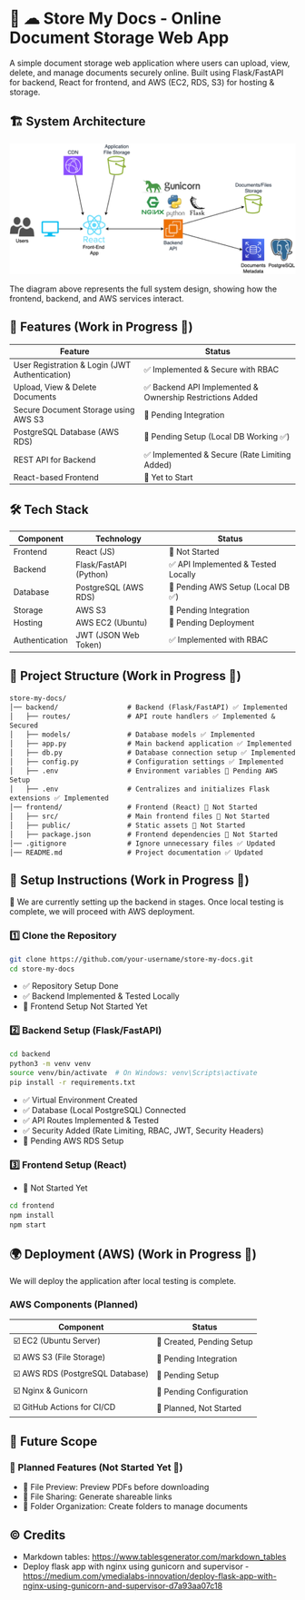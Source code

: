 # 📄 ☁ Store My Docs - Online Document Storage Web App
A simple document storage web application where users can upload, view, delete, and manage documents securely online. Built using Flask/FastAPI for backend, React for frontend, and AWS (EC2, RDS, S3) for hosting & storage.

## 🏗️ System Architecture
![System Architecture](https://github.com/kenneth-fernandes/store-my-docs/blob/main/backend/docs/system-architecture.png)

The diagram above represents the full system design, showing how the frontend, backend, and AWS services interact.
## 🚀 Features (Work in Progress 🚧)
| Feature                                        | Status                                                   |
|------------------------------------------------|----------------------------------------------------------|
| User Registration & Login (JWT Authentication) | ✅ Implemented & Secure with RBAC                         |
| Upload, View & Delete Documents                | ✅ Backend API Implemented & Ownership Restrictions Added |
| Secure Document Storage using AWS S3           | 🚧 Pending Integration                                    |
| PostgreSQL Database (AWS RDS)                  | 🚧 Pending Setup (Local DB Working ✅)                     |
| REST API for Backend                           | ✅ Implemented & Secure (Rate Limiting Added)             |
| React-based Frontend                           | 🚧 Yet to Start                                           |

## 🛠️ Tech Stack
| **Component**  | **Technology**         | **Status**                         |
|----------------|------------------------|------------------------------------|
| Frontend       | React (JS)             | 🚧 Not Started                     |
| Backend        | Flask/FastAPI (Python) | ✅ API Implemented & Tested Locally |
| Database       | PostgreSQL (AWS RDS)   | 🚧 Pending AWS Setup (Local DB ✅)  |
| Storage        | AWS S3                 | 🚧 Pending Integration             |
| Hosting        | AWS EC2 (Ubuntu)       | 🚧 Pending Deployment              |
| Authentication | JWT (JSON Web Token)   | ✅ Implemented with RBAC            |

## 📂 Project Structure (Work in Progress 🚧)
```
store-my-docs/
│── backend/                 # Backend (Flask/FastAPI) ✅ Implemented
│   ├── routes/              # API route handlers ✅ Implemented & Secured
│   ├── models/              # Database models ✅ Implemented
│   ├── app.py               # Main backend application ✅ Implemented
│   ├── db.py                # Database connection setup ✅ Implemented
│   ├── config.py            # Configuration settings ✅ Implemented
│   ├── .env                 # Environment variables 🚧 Pending AWS Setup
│   ├── .env                 # Centralizes and initializes Flask extensions ✅ Implemented
│── frontend/                # Frontend (React) 🚧 Not Started
│   ├── src/                 # Main frontend files 🚧 Not Started
│   ├── public/              # Static assets 🚧 Not Started
│   ├── package.json         # Frontend dependencies 🚧 Not Started
│── .gitignore               # Ignore unnecessary files ✅ Updated
│── README.md                # Project documentation ✅ Updated

```

## 🔧 Setup Instructions (Work in Progress 🚧)
🚀 We are currently setting up the backend in stages. Once local testing is complete, we will proceed with AWS deployment.

### 1️⃣ Clone the Repository
```bash
git clone https://github.com/your-username/store-my-docs.git
cd store-my-docs
```

- ✅ Repository Setup Done
- ✅ Backend Implemented & Tested Locally
- 🚧 Frontend Setup Not Started Yet

### 2️⃣ Backend Setup (Flask/FastAPI)
```bash
cd backend
python3 -m venv venv
source venv/bin/activate  # On Windows: venv\Scripts\activate
pip install -r requirements.txt
```

- ✅ Virtual Environment Created
- ✅ Database (Local PostgreSQL) Connected
- ✅ API Routes Implemented & Tested
- ✅ Security Added (Rate Limiting, RBAC, JWT, Security Headers)
- 🚧 Pending AWS RDS Setup

### 3️⃣ Frontend Setup (React)
- 🚧 Not Started Yet
```bash
cd frontend
npm install
npm start
```

## 🌍 Deployment (AWS) (Work in Progress 🚧)
We will deploy the application after local testing is complete.

### AWS Components (Planned)
| Component                       | Status                   |
|---------------------------------|--------------------------|
| ☑️ EC2 (Ubuntu Server)           | 🚧 Created, Pending Setup |
| ☑️ AWS S3 (File Storage)         | 🚧 Pending Integration    |
| ☑️ AWS RDS (PostgreSQL Database) | 🚧 Pending Setup          |
| ☑️ Nginx & Gunicorn              | 🚧 Pending Configuration  |
| ☑️ GitHub Actions for CI/CD      | 🚧 Planned, Not Started   |

## 📌 Future Scope
### 🚀 Planned Features (Not Started Yet 🚧)
- 📄 File Preview: Preview PDFs before downloading
- 🔗 File Sharing: Generate shareable links
- 📂 Folder Organization: Create folders to manage documents

## ©️ Credits
- Markdown tables: https://www.tablesgenerator.com/markdown_tables
- Deploy flask app with nginx using gunicorn and supervisor - https://medium.com/ymedialabs-innovation/deploy-flask-app-with-nginx-using-gunicorn-and-supervisor-d7a93aa07c18